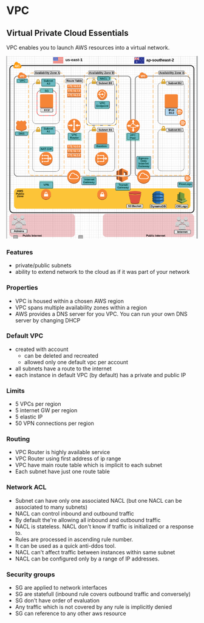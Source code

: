 # VPC

## Virtual Private Cloud Essentials

VPC enables you to launch AWS resources into a virtual network.

![vpc overview](aws-vpc-overview.png)

### Features

- private/public subnets
- ability to extend network to the cloud as if it was part of your network

### Properties

- VPC is housed within a chosen AWS region
- VPC spans multiple availability zones within a region
- AWS provides a DNS server for you VPC. You can run your own DNS server by changing DHCP

### Default VPC

- created with account
  - can be deleted and recreated
  - allowed only one default vpc per account
- all subnets have a route to the internet
- each instance in default VPC (by default) has a private and public IP

### Limits

- 5 VPCs per region
- 5 internet GW per region
- 5 elastic IP
- 50 VPN connections per region

### Routing

- VPC Router is highly available service
- VPC Router using first address of ip range
- VPC have main route table which is implicit to each subnet
- Each subnet have just one route table

### Network ACL

- Subnet can have only one associated NACL (but one NACL can be associated to many subnets)
- NACL can control inbound and outbound traffic
- By default the're allowing all inbound and outbound traffic
- NACL is stateless. NACL don't know if traffic is initialized or a response to.
- Rules are processed in ascending rule number.
- It can be used as a quick anti-ddos tool.
- NACL can't affect traffic between instances within same subnet
- NACL can be configured only by a range of IP addresses.

### Security groups

- SG are applied to network interfaces
- SG are statefull (inbound rule covers outbound traffic and conversely)
- SG don't have order of evaluation
- Any traffic which is not covered by any rule is implicitly denied
- SG can reference to any other aws resource
